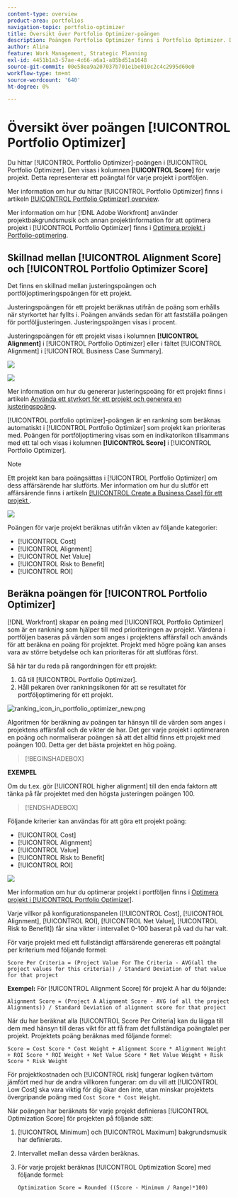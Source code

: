 ```yaml
---
content-type: overview
product-area: portfolios
navigation-topic: portfolio-optimizer
title: Översikt över Portfolio Optimizer-poängen
description: Poängen Portfolio Optimizer finns i Portfolio Optimizer. Den visas i kolumnen [!UICONTROL Score] för varje projekt. Detta representerar ett poängtal för varje projekt i portföljen.
author: Alina
feature: Work Management, Strategic Planning
exl-id: 4451b1a3-57ae-4c66-a6a1-a85bd51a1648
source-git-commit: 00e58ea9a207037b701e1be010c2c4c2995d60e0
workflow-type: tm+mt
source-wordcount: '640'
ht-degree: 0%

---
```


# Översikt över poängen [!UICONTROL Portfolio Optimizer]

<!--Audited: 01/2025-->

Du hittar [!UICONTROL Portfolio Optimizer]-poängen i [!UICONTROL Portfolio Optimizer]. Den visas i kolumnen **[!UICONTROL Score]** för varje projekt. Detta representerar ett poängtal för varje projekt i portföljen.

Mer information om hur du hittar [!UICONTROL Portfolio Optimizer] finns i artikeln [[!UICONTROL Portfolio Optimizer] overview](../../../manage-work/portfolios/portfolio-optimizer/portfolio-optimizer-overview.md).

Mer information om hur [!DNL Adobe Workfront] använder projektbakgrundsmusik och annan projektinformation för att optimera projekt i [!UICONTROL Portfolio Optimizer] finns i [Optimera projekt i Portfolio-optimering](../../../manage-work/portfolios/portfolio-optimizer/optimize-projects-in-portfolio-optimizer.md).

## Skillnad mellan [!UICONTROL Alignment Score] och [!UICONTROL Portfolio Optimizer Score]

Det finns en skillnad mellan justeringspoängen och portföljoptimeringspoängen för ett projekt.

Justeringspoängen för ett projekt beräknas utifrån de poäng som erhålls när styrkortet har fyllts i. Poängen används sedan för att fastställa poängen för portföljjusteringen. Justeringspoängen visas i procent.

Justeringspoängen för ett projekt visas i kolumnen **[!UICONTROL Alignment]** i [!UICONTROL Portfolio Optimizer] eller i fältet [!UICONTROL Alignment] i [!UICONTROL Business Case Summary].

![](assets/business-case-summary-aligned-field-highlighted.png)

![](assets/project-alignment-score-portfolio-optimizer-highlighted-350x174.png)

Mer information om hur du genererar justeringspoäng för ett projekt finns i artikeln [Använda ett styrkort för ett projekt och generera en justeringspoäng](../../../manage-work/projects/define-a-business-case/apply-scorecard-to-project-to-generate-alignment-score.md).

[!UICONTROL portfolio optimizer]-poängen är en rankning som beräknas automatiskt i [!UICONTROL Portfolio Optimizer] som projekt kan prioriteras med. Poängen för portföljoptimering visas som en indikatorikon tillsammans med ett tal och visas i kolumnen **[!UICONTROL Score]** i [!UICONTROL Portfolio Optimizer].

>[!NOTE]
>
>Ett projekt kan bara poängsättas i [!UICONTROL Portfolio Optimizer] om dess affärsärende har slutförts. Mer information om hur du slutför ett affärsärende finns i artikeln [[!UICONTROL Create a Business Case] för ett projekt ](../../../manage-work/projects/define-a-business-case/create-business-case.md).

![](assets/portfolio-optimizer-project-score-highlighted-350x132.png)

Poängen för varje projekt beräknas utifrån vikten av följande kategorier:

* [!UICONTROL Cost]
* [!UICONTROL Alignment]
* [!UICONTROL Net Value]
* [!UICONTROL Risk to Benefit]
* [!UICONTROL ROI]

## Beräkna poängen för [!UICONTROL Portfolio Optimizer]

<!--
<p data-mc-conditions="QuicksilverOrClassic.Draft mode">(NOTE: This was edited based on this issue, per Anna: https://hub.workfront.com/issue/603d0c58000095ea0bc00ce5e2110693/overview)</p>
-->

[!DNL Workfront] skapar en poäng med [!UICONTROL Portfolio Optimizer] som är en rankning som hjälper till med prioriteringen av projekt. Värdena i portföljen baseras på värden som anges i projektens affärsfall och används för att beräkna en poäng för projektet. Projekt med högre poäng kan anses vara av större betydelse och kan prioriteras för att slutföras först.

Så här tar du reda på rangordningen för ett projekt:

1. Gå till [!UICONTROL Portfolio Optimizer].
1. Håll pekaren över rankningsikonen för att se resultatet för portföljoptimering för ett projekt.

![ranking_icon_in_portfolio_optimizer_new.png](assets/ranking-icon-in-portfolio-optimizer-new-350x160.png)

Algoritmen för beräkning av poängen tar hänsyn till de värden som anges i projektens affärsfall och de vikter de har. Det ger varje projekt i optimeraren en poäng och normaliserar poängen så att det alltid finns ett projekt med poängen 100. Detta ger det bästa projektet en hög poäng.

>[!BEGINSHADEBOX]

**EXEMPEL**

Om du t.ex. gör [!UICONTROL higher alignment] till den enda faktorn att tänka på får projektet med den högsta justeringen poängen 100.

>[!ENDSHADEBOX]

Följande kriterier kan användas för att göra ett projekt poäng:

* [!UICONTROL Cost]
* [!UICONTROL Alignment]
* [!UICONTROL Value]
* [!UICONTROL Risk to Benefit]
* [!UICONTROL ROI]

![](assets/optimizer-sliding-value-options-350x77.png)

Mer information om hur du optimerar projekt i portföljen finns i [Optimera projekt i [!UICONTROL Portfolio Optimizer]](../../../manage-work/portfolios/portfolio-optimizer/optimize-projects-in-portfolio-optimizer.md).

Varje villkor på konfigurationspanelen ([!UICONTROL Cost], [!UICONTROL Alignment], [!UICONTROL ROI], [!UICONTROL Net Value], [!UICONTROL Risk to Benefit]) får sina vikter i intervallet 0-100 baserat på vad du har valt.

För varje projekt med ett fullständigt affärsärende genereras ett poängtal per kriterium med följande formel:

```
Score Per Criteria = (Project Value For The Criteria - AVG(all the project values for this criteria)) / Standard Deviation of that value for that project
```

**Exempel:** För [!UICONTROL Alignment Score] för projekt A har du följande:

```
Alignment Score = (Project A Alignment Score - AVG (of all the project Alignments)) / Standard Deviation of alignment score for that project
```

När du har beräknat alla [!UICONTROL Score Per Criteria] kan du lägga till dem med hänsyn till deras vikt för att få fram det fullständiga poängtalet per projekt. Projektets poäng beräknas med följande formel:

```
Score = Cost Score * Cost Weight + Alignment Score * Alignment Weight + ROI Score * ROI Weight + Net Value Score * Net Value Weight + Risk Score * Risk Weight
```

För projektkostnaden och [!UICONTROL risk] fungerar logiken tvärtom jämfört med hur de andra villkoren fungerar: om du vill att [!UICONTROL Low Cost] ska vara viktig för dig ökar den inte, utan minskar projektets övergripande poäng med `Cost Score * Cost Weight`.

När poängen har beräknats för varje projekt definieras [!UICONTROL Optimization Score] för projekten på följande sätt:

1. [!UICONTROL Minimum] och [!UICONTROL Maximum] bakgrundsmusik har definierats.
1. Intervallet mellan dessa värden beräknas.
1. För varje projekt beräknas [!UICONTROL Optimization Score] med följande formel:

   ```
   Optimization Score = Rounded ((Score - Minimum / Range)*100)
   ```
